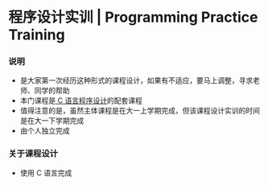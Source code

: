 # 程序设计实训 | Programming Practice Training

### 说明
- 是大家第一次经历这种形式的课程设计，如果有不适应，要马上调整，寻求老师、同学的帮助
- 本门课程是[ C 语言程序设计](https://github.com/North-University-of-China/NUC-Courses/tree/main/C%20%E8%AF%AD%E8%A8%80%E7%A8%8B%E5%BA%8F%E8%AE%BE%E8%AE%A1)的配套课程
- 值得注意的是，虽然主体课程是在大一上学期完成，但该课程设计实训的时间是在大一下学期完成
- 由个人独立完成

### 关于课程设计
- 使用 C 语言完成
